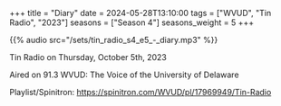 +++
title = "Diary"
date = 2024-05-28T13:10:00
tags = ["WVUD", "Tin Radio", "2023"]
seasons = ["Season 4"]
seasons_weight = 5
+++

{{% audio src="/sets/tin_radio_s4_e5_-_diary.mp3" %}}

Tin Radio on Thursday, October 5th, 2023

Aired on 91.3 WVUD: The Voice of the University of Delaware

Playlist/Spinitron: https://spinitron.com/WVUD/pl/17969949/Tin-Radio

